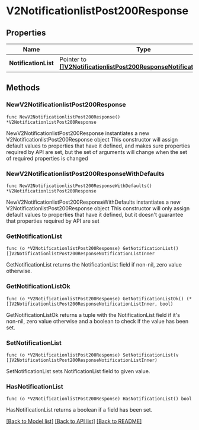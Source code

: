 # V2NotificationlistPost200Response

## Properties

Name | Type | Description | Notes
------------ | ------------- | ------------- | -------------
**NotificationList** | Pointer to [**[]V2NotificationlistPost200ResponseNotificationListInner**](V2NotificationlistPost200ResponseNotificationListInner.md) |  | [optional] 

## Methods

### NewV2NotificationlistPost200Response

`func NewV2NotificationlistPost200Response() *V2NotificationlistPost200Response`

NewV2NotificationlistPost200Response instantiates a new V2NotificationlistPost200Response object
This constructor will assign default values to properties that have it defined,
and makes sure properties required by API are set, but the set of arguments
will change when the set of required properties is changed

### NewV2NotificationlistPost200ResponseWithDefaults

`func NewV2NotificationlistPost200ResponseWithDefaults() *V2NotificationlistPost200Response`

NewV2NotificationlistPost200ResponseWithDefaults instantiates a new V2NotificationlistPost200Response object
This constructor will only assign default values to properties that have it defined,
but it doesn't guarantee that properties required by API are set

### GetNotificationList

`func (o *V2NotificationlistPost200Response) GetNotificationList() []V2NotificationlistPost200ResponseNotificationListInner`

GetNotificationList returns the NotificationList field if non-nil, zero value otherwise.

### GetNotificationListOk

`func (o *V2NotificationlistPost200Response) GetNotificationListOk() (*[]V2NotificationlistPost200ResponseNotificationListInner, bool)`

GetNotificationListOk returns a tuple with the NotificationList field if it's non-nil, zero value otherwise
and a boolean to check if the value has been set.

### SetNotificationList

`func (o *V2NotificationlistPost200Response) SetNotificationList(v []V2NotificationlistPost200ResponseNotificationListInner)`

SetNotificationList sets NotificationList field to given value.

### HasNotificationList

`func (o *V2NotificationlistPost200Response) HasNotificationList() bool`

HasNotificationList returns a boolean if a field has been set.


[[Back to Model list]](../README.md#documentation-for-models) [[Back to API list]](../README.md#documentation-for-api-endpoints) [[Back to README]](../README.md)



